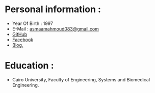 # Personal information :
* Year Of Birth : 1997 
* E-Mail : asmaamahmoud083@gmail.com
* <a href="https://github.com/AsmaaMahmoud12" target="_blank">GitHub </a>
* <a href="https://www.facebook.com/profile.php?id=100008509004452" target="_blank">Facebook </a>
* <a href="https://asmaamahmoud12.github.io/Blog/" target="_blank">Blog. </a>

# Education :
* Cairo University, Faculty of Engineering, Systems and Biomedical Engineering. 
